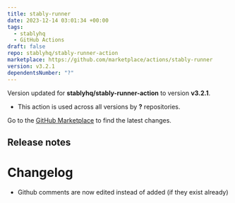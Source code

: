 ```yaml
---
title: stably-runner
date: 2023-12-14 03:01:34 +00:00
tags:
  - stablyhq
  - GitHub Actions
draft: false
repo: stablyhq/stably-runner-action
marketplace: https://github.com/marketplace/actions/stably-runner
version: v3.2.1
dependentsNumber: "?"
---
```



Version updated for **stablyhq/stably-runner-action** to version **v3.2.1**.
- This action is used across all versions by **?** repositories.

Go to the [GitHub Marketplace](https://github.com/marketplace/actions/stably-runner) to find the latest changes.

## Release notes

# Changelog
  * Github comments are now edited instead of added (if they exist already)
